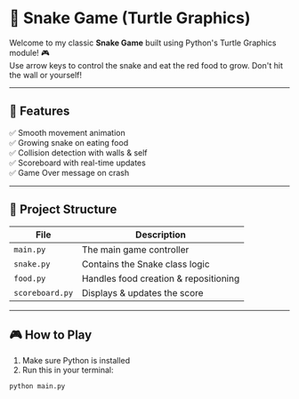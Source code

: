 # 🐍 Snake Game (Turtle Graphics)

Welcome to my classic **Snake Game** built using Python's Turtle Graphics module! 🎮  
Use arrow keys to control the snake and eat the red food to grow. Don't hit the wall or yourself!

---

## 🚀 Features

✅ Smooth movement animation  
✅ Growing snake on eating food  
✅ Collision detection with walls & self  
✅ Scoreboard with real-time updates  
✅ Game Over message on crash

---

## 📁 Project Structure

| File           | Description                          |
|----------------|--------------------------------------|
| `main.py`       | The main game controller             |
| `snake.py`      | Contains the Snake class logic       |
| `food.py`       | Handles food creation & repositioning |
| `scoreboard.py` | Displays & updates the score         |

---

## 🎮 How to Play

1. Make sure Python is installed
2. Run this in your terminal:

```bash
python main.py
